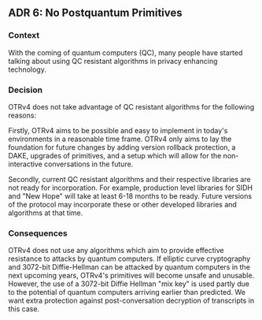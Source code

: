 ## ADR 6: No Postquantum Primitives

### Context

With the coming of quantum computers (QC), many people have started talking
about using QC resistant algorithms in privacy enhancing technology.

### Decision

OTRv4 does not take advantage of QC resistant algorithms for the following
reasons:

Firstly, OTRv4 aims to be possible and easy to implement in today's environments
in a reasonable time frame. OTRv4 only aims to lay the foundation for future
changes by adding version rollback protection, a DAKE, upgrades of primitives,
and a setup which will allow for the non-interactive conversations in the
future.

Secondly, current QC resistant algorithms and their respective libraries are not
ready for incorporation. For example, production level libraries for SIDH and
"New Hope" will take at least 6-18 months to be ready. Future versions of the
protocol may incorporate these or other developed libraries and algorithms at
that time.

### Consequences

OTRv4 does not use any algorithms which aim to provide effective resistance to
attacks by quantum computers. If elliptic curve cryptography and 3072-bit
Diffie-Hellman can be attacked by quantum computers in the next upcoming years,
OTRv4's primitives will become unsafe and unusable. However, the use of a
3072-bit Diffie Hellman "mix key" is used partly due to the potential of quantum
computers arriving earlier than predicted. We want extra protection against
post-conversation decryption of transcripts in this case.
